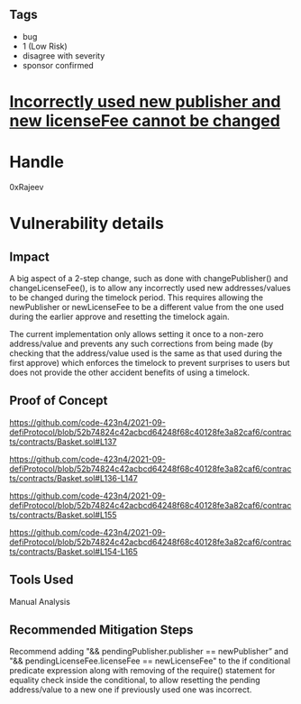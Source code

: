 ## Tags

- bug
- 1 (Low Risk)
- disagree with severity
- sponsor confirmed

# [ Incorrectly used new publisher and new licenseFee cannot be changed](https://github.com/code-423n4/2021-09-defiprotocol-findings/issues/186) 

# Handle

0xRajeev


# Vulnerability details

## Impact
A big aspect of a 2-step change, such as done with changePublisher() and changeLicenseFee(), is to allow any incorrectly used new addresses/values to be changed during the timelock period. This requires allowing the newPublisher or newLicenseFee to be a different value from the one used during the earlier approve and resetting the timelock again.

The current implementation only allows setting it once to a non-zero address/value and prevents any such corrections from being made (by checking that the address/value used is the same as that used during the first approve) which enforces the timelock to prevent surprises to users but does not provide the other accident benefits of using a timelock.

## Proof of Concept

https://github.com/code-423n4/2021-09-defiProtocol/blob/52b74824c42acbcd64248f68c40128fe3a82caf6/contracts/contracts/Basket.sol#L137

https://github.com/code-423n4/2021-09-defiProtocol/blob/52b74824c42acbcd64248f68c40128fe3a82caf6/contracts/contracts/Basket.sol#L136-L147

https://github.com/code-423n4/2021-09-defiProtocol/blob/52b74824c42acbcd64248f68c40128fe3a82caf6/contracts/contracts/Basket.sol#L155

https://github.com/code-423n4/2021-09-defiProtocol/blob/52b74824c42acbcd64248f68c40128fe3a82caf6/contracts/contracts/Basket.sol#L154-L165

## Tools Used
Manual Analysis

## Recommended Mitigation Steps

Recommend adding "&& pendingPublisher.publisher == newPublisher” and "&& pendingLicenseFee.licenseFee == newLicenseFee" to the if conditional predicate expression along with removing of the require() statement for equality check inside the conditional, to allow resetting the pending address/value to a new one if previously used one was incorrect.

